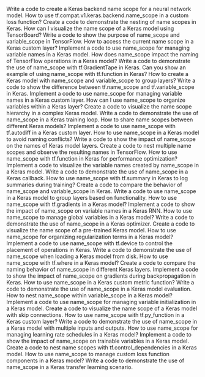 Write a code to create a Keras backend name scope for a neural network model.
How to use tf.compat.v1.keras.backend.name_scope in a custom loss function?
Create a code to demonstrate the nesting of name scopes in Keras.
How can I visualize the name scope of a Keras model using TensorBoard?
Write a code to show the purpose of name_scope and variable_scope in TensorFlow.
How to access the current name scope in a Keras custom layer?
Implement a code to use name_scope for managing variable names in a Keras model.
How does name_scope impact the naming of TensorFlow operations in a Keras model?
Write a code to demonstrate the use of name_scope with tf.GradientTape in Keras.
Can you show an example of using name_scope with tf.function in Keras?
How to create a Keras model with name_scope and variable_scope to group layers?
Write a code to show the difference between tf.name_scope and tf.variable_scope in Keras.
Implement a code to use name_scope for managing variable names in a Keras custom layer.
How can I use name_scope to organize variables within a Keras layer?
Create a code to visualize the name scope hierarchy in a complex Keras model.
Write a code to demonstrate the use of name_scope in a Keras training loop.
How to share name scopes between different Keras models?
Implement a code to use name_scope with tf.autodiff in a Keras custom layer.
How to use name_scope in a Keras model to avoid naming conflicts?
Write a code to show the impact of name_scope on the names of Keras model layers.
Create a code to nest multiple name scopes and observe the resulting names in TensorFlow.
How to use name_scope with tf.function in Keras for performance optimization?
Implement a code to visualize the variable names created by name_scope in a Keras model.
Write a code to demonstrate the use of name_scope in a Keras callback.
How to use name_scope with tf.summary in Keras to log summaries during training?
Create a code to compare the behavior of name_scope and variable_scope in Keras.
Write a code to use name_scope in a Keras model to group layers based on functionality.
How to use name_scope with tf.gradients in a Keras model?
Implement a code to show the impact of name_scope on variable names in a Keras RNN.
How to use name_scope to manage global variables in a Keras model?
Write a code to demonstrate the use of name_scope in a Keras optimizer.
Create a code to visualize the name scope of a pre-trained Keras model.
How to use name_scope for organizing regularization terms in a Keras model?
Implement a code to use name_scope with tf.device to control the placement of operations in Keras.
Write a code to demonstrate the use of name_scope when loading a Keras model from disk.
How to use name_scope with tf.where in a Keras model?
Create a code to compare the naming behavior of name_scope in different Keras layers.
Implement a code to show the impact of name_scope on gradients during backpropagation in Keras.
How to use name_scope in a Keras custom metric function?
Write a code to demonstrate the use of name_scope in a Keras model evaluation.
How to nest name_scope within variable_scope in a Keras model?
Implement a code to use name_scope for managing variable initialization in a Keras model.
Create a code to visualize the name scope of a Keras model with skip connections.
How to use name_scope with tf.py_function in a Keras custom layer?
Write a code to demonstrate the use of name_scope in a Keras model with multiple inputs and outputs.
How to use name_scope for managing learning rate schedules in a Keras model?
Implement a code to show the impact of name_scope on trainable variables in a Keras model.
Create a code to nest name scopes with tf.control_dependencies in a Keras model.
How to use name_scope to manage custom loss function components in a Keras model?
Write a code to demonstrate the use of name_scope in a Keras transfer learning scenario.
